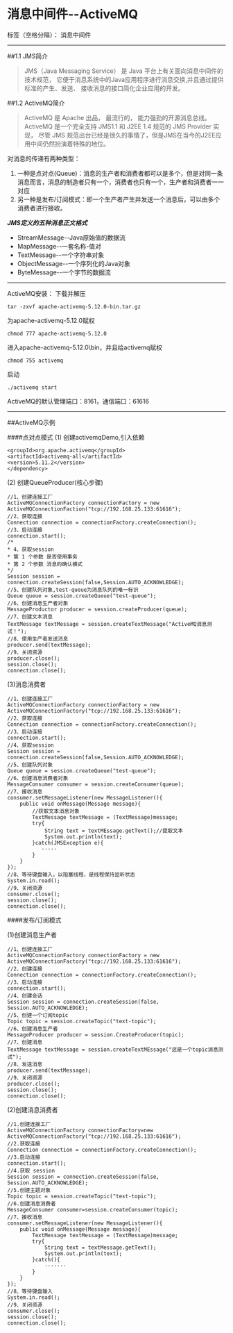 # 消息中间件--ActiveMQ

标签（空格分隔）： 消息中间件

---
##1.1 JMS简介
>JMS（Java Messaging Service） 是 Java 平台上有关面向消息中间件的技术规范， 它便于消息系统中的Java应用程序进行消息交换,并且通过提供标准的产生、发送、 接收消息的接口简化企业应用的开发。
        
##1.2 ActiveMQ简介
>ActiveMQ 是 Apache 出品， 最流行的， 能力强劲的开源消息总线。 ActiveMQ 是一个完全支持 JMS1.1 和 J2EE 1.4 规范的 JMS Provider 实现， 尽管 JMS 规范出台已经是很久的事情了，但是JMS在当今的J2EE应用中间仍然扮演着特殊的地位。

对消息的传递有两种类型：

1.  一种是点对点(Queue)：消息的生产者和消费者都可以是多个，但是对同一条消息而言，消息的制造者只有一个，消费者也只有一个，生产者和消费者一一对应
2. 另一种是发布/订阅模式：即一个生产者产生并发送一个消息后，可以由多个消费者进行接收。

***JMS定义的五种消息正文格式***

* StreamMessage--Java原始值的数据流
* MapMessage--一套名称-值对
* TextMessage--一个字符串对象
* ObjectMessage--一个序列化的Java对象
* ByteMessage--一个字节的数据流

---
ActiveMQ安装：
下载并解压
```
tar -zxvf apache-activemq-5.12.0-bin.tar.gz
```
为apache-activemq-5.12.0赋权
```
chmod 777 apache-activemq-5.12.0
```
进入apache-activemq-5.12.0\bin，并且给activemq赋权
```
chmod 755 activemq 
```
启动
```
./activemq start
```
ActiveMQ的默认管理端口：8161，通信端口：61616

---
##ActiveMQ示例

####点对点模式
(1) 创建activemqDemo,引入依赖

```<dependency>
<groupId>org.apache.activemq</groupId>
<artifactId>activemq-all</artifactId>
<version>5.11.2</version>
</dependency>
```
(2) 创建QueueProducer(核心步骤)
```
//1、创建连接工厂
ActiveMQConnectionFactory connectionFactory = new ActiveMQConnectionFaction("tcp://192.168.25.133:61616");
//2、获取连接
Connection connection = connectionFactory.createConnection();
//3、启动连接
connection.start();
/*
* 4、获取session
* 第 1 个参数 是否使用事务
* 第 2 个参数 消息的确认模式
*/
Session session = connection.createSession(false,Session.AUTO_ACKNOWLEDGE);
//5、创建队列对象,test-queue为消息队列的唯一标识
Queue queue = session.createQueue("test-queue");
//6、创建消息生产者对象
MessageProductor producer = session.createProducer(queue);
//7、创建文本消息
TextMessage textMessage = session.createTextMessage("ActiveMQ消息测试！");
//8、使用生产者发送消息
producer.send(textMessage);
//9、关闭资源
producer.close();
session.close();
connection.close();
```

(3)消息消费者
```
//1、创建连接工厂
ActiveMQConnectionFactory connectionFactory = new ActiveMQConnectionFactory("tcp://192.168.25.133:61616");
//2、获取连接
Connection connection = connectionFactory.createConnection();
//3、启动连接
connection.start();
//4、获取session
Session session = connection.createSession(false,Session.AUTO_ACKNOWLEDGE);
//5、创建队列对象
Queue queue = session.createQueue("test-queue");
//6、创建消息消费者对象
MessageConsumer consumer = session.createConsumer(queue);
//7、接收消息
consumer.setMessageListener(new MessageListener(){
    public void onMessage(Message message){
        //获取文本消息对象
        TextMessage textMessage = (TextMessage)message;
        try{
            String text = textMEssage.getText();//提取文本
            System.out.println(text);
        }catch(JMSException e){
           ·····
        }
    }
});
//8、等待键盘输入，以阻塞线程，是线程保持监听状态
System.in.read();
//9、关闭资源
consumer.close();
session.close();
connection.close();
```

####发布/订阅模式

(1)创建消息生产者

```
//1、创建连接工厂
ActiveMQConnectionFactory connectionFactory = new ActiveMQConnectionFactory("tcp://192.168.25.133:61616");
//2、创建连接
Connection connection = connectionFactory.createConnection();
//3、启动连接
connection.start();
//4、创建会话
Session session = connection.createSession(false, Session.AUTO_ACKNOWLEDGE);
//5、创建一个订阅topic
Topic topic = session.createTopic("text-topic");
//6、创建消息生产者
MessageProducer producer = session.CreateProducer(topic);
//7、创建消息
TextMessage textMessage = session.createTextMEssage("这是一个topic消息测试");
//8、发送消息
producer.send(textMessage);
//9、关闭资源
producer.close();
session.close();
connection.close();
```
(2)创建消息消费者
```
//1.创建连接工厂
ActiveMQConnectionFactory connectionFactory=new
ActiveMQConnectionFactory("tcp://192.168.25.133:61616");
//2.获取连接
Connection connection = connectionFactory.createConnection();
//3.启动连接
connection.start();
//4.获取 session
Session session = connection.createSession(false, Session.AUTO_ACKNOWLEDGE);
//5.创建主题对象
Topic topic = session.createTopic("test-topic");
//6.创建消息消费者
MessageConsumer consumer=session.createConsumer(topic);
//7、接收消息
consumer.setMessageListener(new MessageListener(){
    public void onMessage(Message message){
        TextMessage textMessage = (TextMessage)message;
        try{
            String text = textMessage.getText();
            System.out.println(text);
        }catch(){
            ·······
        }
    }
});
//8、等待键盘输入
System.in.read();
//9、关闭资源
consumer.close();
session.close();
connection.close();
```
